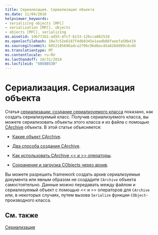 ```yaml
---
title: Сериализация. Сериализация объекта
ms.date: 11/04/2016
helpviewer_keywords:
- serializing objects [MFC]
- serialization [MFC], objects
- objects [MFC], serializing
ms.assetid: 1db772b1-ad55-4fcf-b133-126cca082510
ms.openlocfilehash: 10a7c52e6187f4db8345e1eadb88faeefa50b419
ms.sourcegitcommit: 6052185696adca270bc9bdbec45a626dd89cdcdd
ms.translationtype: MT
ms.contentlocale: ru-RU
ms.lasthandoff: 10/31/2018
ms.locfileid: "50588530"
---
```

# <a name="serialization-serializing-an-object"></a>Сериализация. Сериализация объекта

Статья [сериализации: создание сериализуемого класса](../mfc/serialization-making-a-serializable-class.md) показано, как создать сериализуемый класс. Получив сериализуемого класса, вы можете сериализовать объекты этого класса и из файла с помощью [CArchive](../mfc/reference/carchive-class.md) объекта. В этой статье объясняется:

- [Какие объект CArchive](../mfc/what-is-a-carchive-object.md).

- [Два способа создания CArchive](../mfc/two-ways-to-create-a-carchive-object.md).

- [Как использовать CArchive <\< и >> операторы](../mfc/using-the-carchive-output-and-input-operators.md).

- [Сохранение и загрузка CObjects через архив](../mfc/storing-and-loading-cobjects-via-an-archive.md).

Вы можете разрешить framework создать архив сериализуемые документа или явным образом не создадите `CArchive` объекта самостоятельно. Данные можно передавать между файлом и сериализуемый объект с помощью <\< и >> операторов для `CArchive` или, в некоторых случаях, путем вызова `Serialize` функции `CObject`-производного класса.

## <a name="see-also"></a>См. также

[Сериализация](../mfc/serialization-in-mfc.md)

